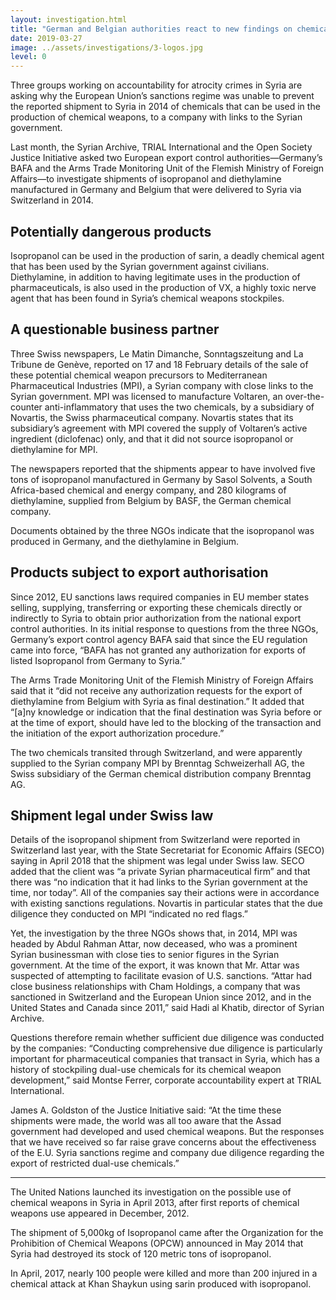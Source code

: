 ```yaml
---
layout: investigation.html
title: "German and Belgian authorities react to new findings on chemicals’ exports to Syria"
date: 2019-03-27
image: ../assets/investigations/3-logos.jpg
level: 0
---
```


Three groups working on accountability for atrocity crimes in Syria are asking why the European Union’s sanctions regime was unable to prevent the reported shipment to Syria in 2014 of chemicals that can be used in the production of chemical weapons, to a company with links to the Syrian government.

Last month, the Syrian Archive, TRIAL International and the Open Society Justice Initiative asked two European export control authorities—Germany’s BAFA and the Arms Trade Monitoring Unit of the Flemish Ministry of Foreign Affairs—to investigate shipments of isopropanol and diethylamine manufactured in Germany and Belgium that were delivered to Syria via Switzerland in 2014.


## Potentially dangerous products

Isopropanol can be used in the production of sarin, a deadly chemical agent that has been used by the Syrian government against civilians. Diethylamine, in addition to having legitimate uses in the production of pharmaceuticals, is also used in the production of VX, a highly toxic nerve agent that has been found in Syria’s chemical weapons stockpiles.


## A questionable business partner

Three Swiss newspapers, Le Matin Dimanche, Sonntagszeitung and La Tribune de Genève, reported on 17 and 18 February details of the sale of these potential chemical weapon precursors to Mediterranean Pharmaceutical Industries (MPI), a Syrian company with close links to the Syrian government. MPI was licensed to manufacture Voltaren, an over-the-counter anti-inflammatory that uses the two chemicals, by a subsidiary of Novartis, the Swiss pharmaceutical company. Novartis states that its subsidiary’s agreement with MPI covered the supply of Voltaren’s active ingredient (diclofenac) only, and that it did not source isopropanol or diethylamine for MPI.

The newspapers reported that the shipments appear to have involved five tons of isopropanol manufactured in Germany by Sasol Solvents, a South Africa-based chemical and energy company, and 280 kilograms of diethylamine, supplied from Belgium by BASF, the German chemical company.

Documents obtained by the three NGOs indicate that the isopropanol was produced in Germany, and the diethylamine in Belgium.


## Products subject to export authorisation

Since 2012, EU sanctions laws required companies in EU member states selling, supplying, transferring or exporting these chemicals directly or indirectly to Syria to obtain prior authorization from the national export control authorities. In its initial response to questions from the three NGOs, Germany’s export control agency BAFA said that since the EU regulation came into force, “BAFA has not granted any authorization for exports of listed Isopropanol from Germany to Syria.”

The Arms Trade Monitoring Unit of the Flemish Ministry of Foreign Affairs said that it “did not receive any authorization requests for the export of diethylamine from Belgium with Syria as final destination.” It added that “[a]ny knowledge or indication that the final destination was Syria before or at the time of export, should have led to the blocking of the transaction and the initiation of the export authorization procedure.”

The two chemicals transited through Switzerland, and were apparently supplied to the Syrian company MPI by Brenntag Schweizerhall AG, the Swiss subsidiary of the German chemical distribution company Brenntag AG.


## Shipment legal under Swiss law

Details of the isopropanol shipment from Switzerland were reported in Switzerland last year, with the State Secretariat for Economic Affairs (SECO) saying in April 2018 that the shipment was legal under Swiss law. SECO added that the client was “a private Syrian pharmaceutical firm” and that there was “no indication that it had links to the Syrian government at the time, nor today”. All of the companies say their actions were in accordance with existing sanctions regulations. Novartis in particular states that the due diligence they conducted on MPI “indicated no red flags.”

Yet, the investigation by the three NGOs shows that, in 2014, MPI was headed by Abdul Rahman Attar, now deceased, who was a prominent Syrian businessman with close ties to senior figures in the Syrian government. At the time of the export, it was known that Mr. Attar was suspected of attempting to facilitate evasion of U.S. sanctions. “Attar had close business relationships with Cham Holdings, a company that was sanctioned in Switzerland and the European Union since 2012, and in the United States and Canada since 2011,” said Hadi al Khatib, director of Syrian Archive.

Questions therefore remain whether sufficient due diligence was conducted by the companies: “Conducting comprehensive due diligence is particularly important for pharmaceutical companies that transact in Syria, which has a history of stockpiling dual-use chemicals for its chemical weapon development,” said Montse Ferrer, corporate accountability expert at TRIAL International.

James A. Goldston of the Justice Initiative said: “At the time these shipments were made, the world was all too aware that the Assad government had developed and used chemical weapons. But the responses that we have received so far raise grave concerns about the effectiveness of the E.U. Syria sanctions regime and company due diligence regarding the export of restricted dual-use chemicals.”

---
The United Nations launched its investigation on the possible use of chemical weapons in Syria in April 2013, after first reports of chemical weapons use appeared in December, 2012.

The shipment of 5,000kg of Isopropanol came after the Organization for the Prohibition of Chemical Weapons (OPCW) announced in May 2014 that Syria had destroyed its stock of 120 metric tons of isopropanol.

In April, 2017, nearly 100 people were killed and more than 200 injured in a chemical attack at Khan Shaykun using sarin produced with isopropanol.
